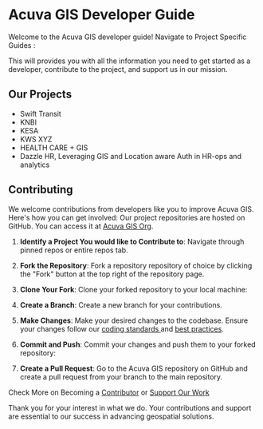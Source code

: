 # Acuva GIS Developer Guide

Welcome to the Acuva GIS developer guide! Navigate to Project Specific Guides :

This will  provides you with all the information you need to get started as a developer, contribute to the project, and support us in our mission.

## Our Projects

- Swift Transit
- KNBI
- KESA
- KWS XYZ
- HEALTH CARE + GIS
- Dazzle HR, Leveraging GIS and Location aware Auth in HR-ops and analytics

## Contributing

We welcome contributions from developers like you to improve Acuva GIS. Here's how you can get involved:
Our project repositories are hosted on GitHub. You can access it at [Acuva GIS Org](https://github.com/AcuvaGIS/).

1. **Identify a Project You would like to Contribute to**: Navigate through pinned repos or entire repos tab.
1. **Fork the Repository**: Fork a repository repository of choice by clicking the "Fork" button at the top right of the repository page.

2. **Clone Your Fork**: Clone your forked repository to your local machine:

3. **Create a Branch**: Create a new branch for your contributions.

4. **Make Changes**: Make your desired changes to the codebase. Ensure your changes follow our [coding standards ]() and [best practices]().

5. **Commit and Push**: Commit your changes and push them to your forked repository:

6. **Create a Pull Request**: Go to the Acuva GIS repository on GitHub and create a pull request from your branch to the main repository.

Check More on Becoming a [Contributor](../contributing/CONTRIBUTING.md) or [Support Our Work](../about/funders.md)

Thank you for your interest in what we do. Your contributions and support are essential to our success in advancing geospatial solutions.
